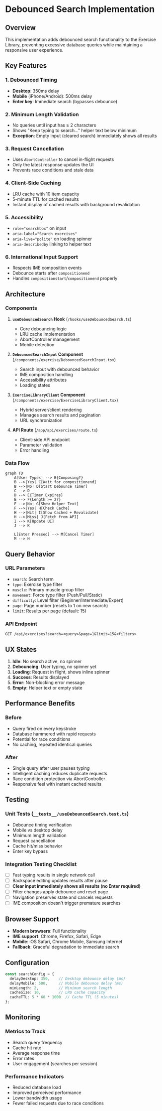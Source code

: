 # Debounced Search Implementation

## Overview

This implementation adds debounced search functionality to the Exercise Library, preventing excessive database queries while maintaining a responsive user experience.

## Key Features

### 1. Debounced Timing
- **Desktop**: 350ms delay
- **Mobile** (iPhone/Android): 500ms delay
- **Enter key**: Immediate search (bypasses debounce)

### 2. Minimum Length Validation
- No queries until input has ≥ 2 characters
- Shows "Keep typing to search..." helper text below minimum
- **Exception**: Empty input (cleared search) immediately shows all results

### 3. Request Cancellation
- Uses `AbortController` to cancel in-flight requests
- Only the latest response updates the UI
- Prevents race conditions and stale data

### 4. Client-Side Caching
- LRU cache with 10 item capacity
- 5-minute TTL for cached results
- Instant display of cached results with background revalidation

### 5. Accessibility
- `role="searchbox"` on input
- `aria-label="Search exercises"` 
- `aria-live="polite"` on loading spinner
- `aria-describedby` linking to helper text

### 6. International Input Support
- Respects IME composition events
- Debounce starts after `compositionend`
- Handles `compositionstart`/`compositionend` properly

## Architecture

### Components

1. **`useDebouncedSearch` Hook** (`/hooks/useDebouncedSearch.ts`)
   - Core debouncing logic
   - LRU cache implementation
   - AbortController management
   - Mobile detection

2. **`DebouncedSearchInput` Component** (`/components/exercise/DebouncedSearchInput.tsx`)
   - Search input with debounced behavior
   - IME composition handling
   - Accessibility attributes
   - Loading states

3. **`ExerciseLibraryClient` Component** (`/components/exercise/ExerciseLibraryClient.tsx`)
   - Hybrid server/client rendering
   - Manages search results and pagination
   - URL synchronization

4. **API Route** (`/app/api/exercises/route.ts`)
   - Client-side API endpoint
   - Parameter validation
   - Error handling

### Data Flow

```mermaid
graph TD
    A[User Types] --> B{Composing?}
    B -->|Yes| C[Wait for compositionend]
    B -->|No| D[Start Debounce Timer]
    C --> D
    D --> E{Timer Expires}
    E --> F{Length >= 2?}
    F -->|No| G[Show Helper Text]
    F -->|Yes| H[Check Cache]
    H -->|Hit| I[Show Cached + Revalidate]
    H -->|Miss| J[Fetch from API]
    I --> K[Update UI]
    J --> K
    
    L[Enter Pressed] --> M[Cancel Timer]
    M --> H
```

## Query Behavior

### URL Parameters
- `search`: Search term
- `type`: Exercise type filter
- `muscle`: Primary muscle group filter
- `movement`: Force type filter (Push/Pull/Static)
- `difficulty`: Level filter (Beginner/Intermediate/Expert)
- `page`: Page number (resets to 1 on new search)
- `limit`: Results per page (default: 15)

### API Endpoint
```
GET /api/exercises?search=<query>&page=1&limit=15&<filters>
```

## UX States

1. **Idle**: No search active, no spinner
2. **Debouncing**: User typing, no spinner yet
3. **Loading**: Request in flight, shows inline spinner
4. **Success**: Results displayed
5. **Error**: Non-blocking error message
6. **Empty**: Helper text or empty state

## Performance Benefits

### Before
- Query fired on every keystroke
- Database hammered with rapid requests
- Potential for race conditions
- No caching, repeated identical queries

### After
- Single query after user pauses typing
- Intelligent caching reduces duplicate requests
- Race condition protection via AbortController
- Responsive feel with instant cached results

## Testing

### Unit Tests (`__tests__/useDebouncedSearch.test.ts`)
- Debounce timing verification
- Mobile vs desktop delay
- Minimum length validation
- Request cancellation
- Cache hit/miss behavior
- Enter key bypass

### Integration Testing Checklist
- [ ] Fast typing results in single network call
- [ ] Backspace editing updates results after pause
- [ ] **Clear input immediately shows all results (no Enter required)**
- [ ] Filter changes apply debounce and reset page
- [ ] Navigation preserves state and cancels requests
- [ ] IME composition doesn't trigger premature searches

## Browser Support

- **Modern browsers**: Full functionality
- **IME support**: Chrome, Firefox, Safari, Edge
- **Mobile**: iOS Safari, Chrome Mobile, Samsung Internet
- **Fallback**: Graceful degradation to immediate search

## Configuration

```typescript
const searchConfig = {
  delayDesktop: 350,    // Desktop debounce delay (ms)
  delayMobile: 500,     // Mobile debounce delay (ms)
  minLength: 2,         // Minimum search length
  cacheSize: 10,        // LRU cache capacity
  cacheTTL: 5 * 60 * 1000  // Cache TTL (5 minutes)
};
```

## Monitoring

### Metrics to Track
- Search query frequency
- Cache hit rate
- Average response time
- Error rates
- User engagement (searches per session)

### Performance Indicators
- Reduced database load
- Improved perceived performance
- Lower bandwidth usage
- Fewer failed requests due to race conditions
